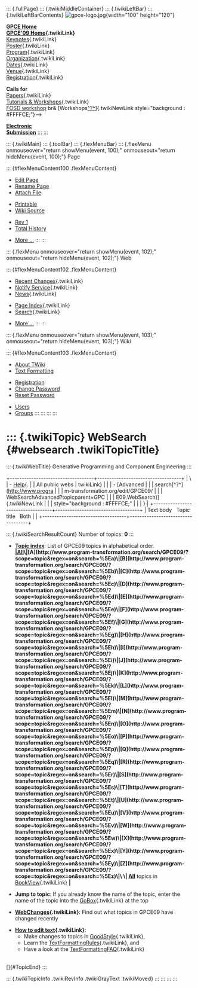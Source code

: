 ::: {.fullPage}
::: {.twikiMiddleContainer}
::: {.twikiLeftBar}
::: {.twikiLeftBarContents}
![gpce-logo.jpg](../pub/GPCE09/WebLeftBar/gpce-logo.jpg){width="100"
height="120"}

**[GPCE Home](http://program-transformation.org/Gpce)**\
**[GPCE\'09 Home](WebHome){.twikiLink}**\
[Keynotes](KeynoteSpeakers){.twikiLink}\
[Poster](Poster){.twikiLink}\
[Program](ConferenceProgram){.twikiLink}\
[Organization](ConferenceOrganization){.twikiLink}\
[Dates](ImportantDates){.twikiLink}\
[Venue](ConferenceVenue){.twikiLink}\
[Registration](ConferenceRegistration){.twikiLink}

**Calls for**\
[Papers](CallForPapers){.twikiLink}\
[Tutorials & Workshops](CallForTutorialsAndWorkshops){.twikiLink}\
[FOSD workshop](http://www.fosd.de/2009) br&
[Workshops[^?^](/edit/GPCE09/CallForWorkshops?topicparent=GPCE09.WebSearch)]{.twikiNewLink
style="background : #FFFFCE;"}\--\>

**[Electronic\
Submission](http://www.easychair.org/conferences/?conf=gpce09)**
:::
:::

::: {.twikiMain}
::: {.toolBar}
::: {.flexMenuBar}
::: {.flexMenu onmouseover="return showMenu(event, 100);" onmouseout="return hideMenu(event, 100);"}
Page

::: {#flexMenuContent100 .flexMenuContent}
-   [Edit
    Page](http://www.program-transformation.org/edit/GPCE09/WebSearch?t=1536827531)
-   [Rename
    Page](http://www.program-transformation.org/rename/GPCE09/WebSearch)
-   [Attach
    File](http://www.program-transformation.org/attach/GPCE09/WebSearch)

<!-- -->

-   [Printable](http://www.program-transformation.org/view/GPCE09/WebSearch?skin=print.pattern)
-   [Wiki
    Source](http://www.program-transformation.org/view/GPCE09/WebSearch?skin=text&raw=on&contenttype=text/plain)

<!-- -->

-   [Rev
    1](http://www.program-transformation.org/view/GPCE09/WebSearch?rev=1.1)
-   [Total
    History](http://www.program-transformation.org/rdiff/GPCE09/WebSearch)

<!-- -->

-   [More
    \...](http://www.program-transformation.org/oops/GPCE09/WebSearch?template=oopsmore&param1=1.1&param2=1.1)
:::
:::

::: {.flexMenu onmouseover="return showMenu(event, 102);" onmouseout="return hideMenu(event, 102);"}
Web

::: {#flexMenuContent102 .flexMenuContent}
-   [Recent Changes](WebChanges){.twikiLink}
-   [Notify Service](WebNotify){.twikiLink}
-   [News](WebNews){.twikiLink}

<!-- -->

-   [Page Index](WebIndex){.twikiLink}
-   [Search](WebSearch){.twikiLink}

<!-- -->

-   [More
    \...](http://www.program-transformation.org/oops/GPCE09/WebSearch?template=oopsmore&param1=1.1&param2=1.1)
:::
:::

::: {.flexMenu onmouseover="return showMenu(event, 103);" onmouseout="return hideMenu(event, 103);"}
Wiki

::: {#flexMenuContent103 .flexMenuContent}
-   [About
    TWiki](http://www.program-transformation.org/view/TWiki/WebHome)
-   [Text
    Formatting](http://www.program-transformation.org/view/TWiki/TextFormattingRules)

<!-- -->

-   [Registration](http://www.program-transformation.org/view/TWiki/TWikiRegistration)
-   [Change
    Password](http://www.program-transformation.org/view/TWiki/ChangePassword)
-   [Reset
    Password](http://www.program-transformation.org/view/TWiki/ResetPassword)

<!-- -->

-   [Users](http://www.program-transformation.org/view/Main/TWikiUsers)
-   [Groups](http://www.program-transformation.org/view/Main/TWikiGroups)
:::
:::
:::
:::

::: {.twikiTopic}
WebSearch {#websearch .twikiTopicTitle}
=========

::: {.twikiWebTitle}
Generative Programming and Component Engineering
:::

+-----------------------------------+-----------------------------------+
| \                                 | -   [Help](../TWiki/SearchHelp){. |
| All public webs                   | twikiLink}                        |
|                                   | -   [Advanced                     |
|                                   |     search[^?^](http://www.progra |
|                                   | m-transformation.org/edit/GPCE09/ |
|                                   | WebSearchAdvanced?topicparent=GPC |
|                                   | E09.WebSearch)]{.twikiNewLink     |
|                                   |     style="background : #FFFFCE;" |
|                                   | }                                 |
+-----------------------------------+-----------------------------------+
| Text body   Topic title   Both    |                                   |
+-----------------------------------+-----------------------------------+

::: {.twikiSearchResultCount}
Number of topics: **0**
:::

-   **[Topic
    index](http://www.program-transformation.org/search/GPCE09/?scope=topic&regex=on&search=\.*)**:
    List of GPCE09 topics in alphabetical order.\
    **\|[All](http://www.program-transformation.org/search/GPCE09/?scope=topic&regex=on&search=\.*)\|[A](http://www.program-transformation.org/search/GPCE09/?scope=topic&regex=on&search=%5Ea)\|[B](http://www.program-transformation.org/search/GPCE09/?scope=topic&regex=on&search=%5Eb)\|[C](http://www.program-transformation.org/search/GPCE09/?scope=topic&regex=on&search=%5Ec)\|[D](http://www.program-transformation.org/search/GPCE09/?scope=topic&regex=on&search=%5Ed)\|[E](http://www.program-transformation.org/search/GPCE09/?scope=topic&regex=on&search=%5Ee)\|[F](http://www.program-transformation.org/search/GPCE09/?scope=topic&regex=on&search=%5Ef)\|[G](http://www.program-transformation.org/search/GPCE09/?scope=topic&regex=on&search=%5Eg)\|[H](http://www.program-transformation.org/search/GPCE09/?scope=topic&regex=on&search=%5Eh)\|[I](http://www.program-transformation.org/search/GPCE09/?scope=topic&regex=on&search=%5Ei)\|[J](http://www.program-transformation.org/search/GPCE09/?scope=topic&regex=on&search=%5Ej)\|[K](http://www.program-transformation.org/search/GPCE09/?scope=topic&regex=on&search=%5Ek)\|[L](http://www.program-transformation.org/search/GPCE09/?scope=topic&regex=on&search=%5El)\|[M](http://www.program-transformation.org/search/GPCE09/?scope=topic&regex=on&search=%5Em)\|[N](http://www.program-transformation.org/search/GPCE09/?scope=topic&regex=on&search=%5En)\|[O](http://www.program-transformation.org/search/GPCE09/?scope=topic&regex=on&search=%5Eo)\|[P](http://www.program-transformation.org/search/GPCE09/?scope=topic&regex=on&search=%5Ep)\|[Q](http://www.program-transformation.org/search/GPCE09/?scope=topic&regex=on&search=%5Eq)\|[R](http://www.program-transformation.org/search/GPCE09/?scope=topic&regex=on&search=%5Er)\|[S](http://www.program-transformation.org/search/GPCE09/?scope=topic&regex=on&search=%5Es)\|[T](http://www.program-transformation.org/search/GPCE09/?scope=topic&regex=on&search=%5Et)\|[U](http://www.program-transformation.org/search/GPCE09/?scope=topic&regex=on&search=%5Eu)\|[V](http://www.program-transformation.org/search/GPCE09/?scope=topic&regex=on&search=%5Ev)\|[W](http://www.program-transformation.org/search/GPCE09/?scope=topic&regex=on&search=%5Ew)\|[X](http://www.program-transformation.org/search/GPCE09/?scope=topic&regex=on&search=%5Ex)\|[Y](http://www.program-transformation.org/search/GPCE09/?scope=topic&regex=on&search=%5Ey)\|[Z](http://www.program-transformation.org/search/GPCE09/?scope=topic&regex=on&search=%5Ez)\|\
    \|
    [All](http://www.program-transformation.org/search/GPCE09/?scope=topic&regex=on&bookview=on&search=\.*)**
    topics in [BookView](../TWiki/BookView){.twikiLink} **\|**

<!-- -->

-   **Jump to topic**: If you already know the name of the topic, enter
    the name of the topic into the [GoBox](../TWiki/GoBox){.twikiLink}
    at the top

<!-- -->

-   **[WebChanges](../TWiki/WebChanges){.twikiLink}**: Find out what
    topics in GPCE09 have changed recently

<!-- -->

-   **[How to edit text](../TWiki/GoodStyle){.twikiLink}**:
    -   Make changes to topics in
        [GoodStyle](../TWiki/GoodStyle){.twikiLink},
    -   Learn the
        [TextFormattingRules](../TWiki/TextFormattingRules){.twikiLink},
        and
    -   Have a look at the
        [TextFormattingFAQ](../TWiki/TextFormattingFAQ){.twikiLink}

\
[]{#TopicEnd}
:::

::: {.twikiTopicInfo .twikiRevInfo .twikiGrayText .twikiMoved}
:::
:::
:::
:::
